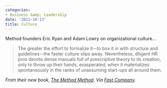 ```yaml
---
categories:
- Business &amp; Leadership
date: '2011-10-13'
title: Culture
---
```


Method founders Eric Ryan and Adam Lowry on organizational culture...

<blockquote>The greater the effort to formalize it--to box it in with structure and guidelines--the faster culture slips away. Nevertheless, diligent HR pros devote dense manuals full of prescriptive theory to its creation, only to throw up their hands, exasperated, when it materializes spontaneously in the ranks of unassuming start-ups all around them.</blockquote>

<em>From their new book, <a href="http://www.amazon.com/Method-Obsessions-Scrappy-Start-up-Industry/dp/1591843995">The Method Method</a>. Via <a href="http://www.fastcompany.com/1778865/the-method-method-of-creating-great-corporate-culture">Fast Company</a>.</em>